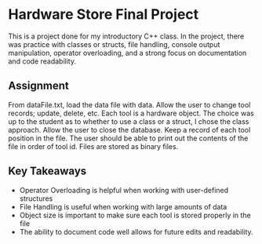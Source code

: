 <h1>Hardware Store Final Project</h1>
<p>This is a project done for my introductory C++ class. In the project, there was practice with classes or structs, file handling, console output manipulation, operator overloading, and a strong focus on documentation and code readability. </p>


<h2>Assignment</h2>
<p>From dataFile.txt, load the data file with data. Allow the user to change tool records; update, delete, etc. Each tool is a hardware object. The choice was up to the student as to whether to use a class or a struct, I chose the class approach. Allow the user to close the database. Keep a record of each tool position in the file. The user should be able to print out the contents of the file in order of tool id. Files are stored as binary files. </p>


<h2>Key Takeaways</h2>
<ul>
  <li>Operator Overloading is helpful when working with user-defined structures</li>
  <li>File Handling is useful when working with large amounts of data</li>
  <li>Object size is important to make sure each tool is stored properly in the file</li>
  <li>The ability to document code well allows for future edits and readability.</li>
</ul>

